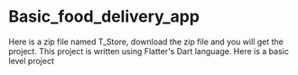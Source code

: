 # Basic_food_delivery_app

Here is a zip file named T_Store, download the zip file and you will get the project.
This project is written using Flatter's Dart language. Here is a basic level project
